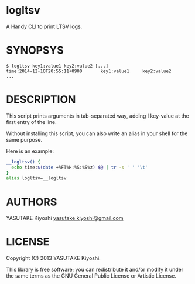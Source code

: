 # logltsv

A Handy CLI to print LTSV logs.

# SYNOPSYS

```
$ logltsv key1:value1 key2:value2 [...]
time:2014-12-10T20:55:11+0900       key1:value1     key2:value2     ...
```

# DESCRIPTION

This script prints arguments in tab-separated way, adding I<time> key-value at
the first entry of the line.

Without installing this script, you can also write an alias in your shell for
the same purpose.

Here is an example:

```sh
__logltsv() {
  echo time:$(date +%FT%H:%S:%S%z) $@ | tr -s ' ' '\t'
}
alias logltsv=__logltsv
```

# AUTHORS

YASUTAKE Kiyoshi <yasutake.kiyoshi@gmail.com>

# LICENSE

Copyright (C) 2013 YASUTAKE Kiyoshi.

This library is free software; you can redistribute it and/or modify it under
the same terms as the GNU General Public License or Artistic License.

